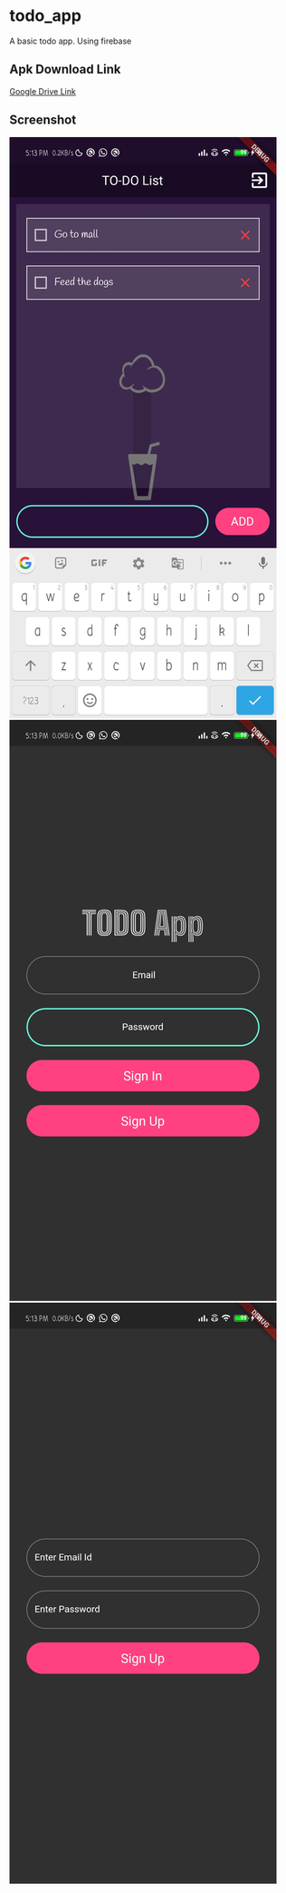 # todo_app
 A basic todo app. Using firebase
 
 ## Apk Download Link
[Google Drive Link](https://drive.google.com/file/d/1_t9_vcn1Y_Lzpjnd6LdzUDiZcxexhCME/view?usp=sharing)

## Screenshot
![ToDo](images/1.jpg)
![Login](images/2.jpg)
![Email](images/3.jpg)

